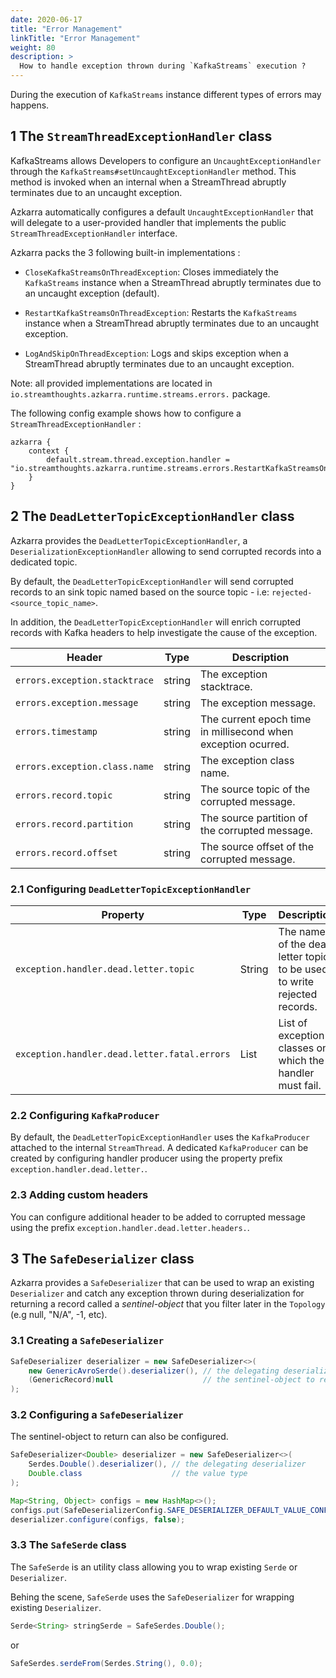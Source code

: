 ```yaml
---
date: 2020-06-17
title: "Error Management"
linkTitle: "Error Management"
weight: 80
description: >
  How to handle exception thrown during `KafkaStreams` execution ?
---
```


During the execution of `KafkaStreams` instance different types of errors may happens.

## 1 The `StreamThreadExceptionHandler` class

KafkaStreams allows Developers to configure an `UncaughtExceptionHandler` through the `KafkaStreams#setUncaughtExceptionHandler` method.
This method is invoked when an internal when a StreamThread abruptly terminates due to an uncaught exception.

Azkarra automatically configures a default `UncaughtExceptionHandler` that will 
delegate to a user-provided handler that implements the public `StreamThreadExceptionHandler` interface.

Azkarra packs the 3 following built-in implementations : 

* `CloseKafkaStreamsOnThreadException`: Closes immediately the `KafkaStreams` instance when a StreamThread abruptly terminates due to an uncaught exception (default).


* `RestartKafkaStreamsOnThreadException`: Restarts the `KafkaStreams` instance when a StreamThread abruptly terminates due to an uncaught exception.


* `LogAndSkipOnThreadException`: Logs and skips exception when a StreamThread abruptly terminates due to an uncaught exception.

Note: all provided implementations are located in `io.streamthoughts.azkarra.runtime.streams.errors.` package.

The following config example shows how to configure a `StreamThreadExceptionHandler` : 

```
azkarra {
    context {
        default.stream.thread.exception.handler = "io.streamthoughts.azkarra.runtime.streams.errors.RestartKafkaStreamsOnThreadException"
    }
}
```

## 2 The `DeadLetterTopicExceptionHandler` class

Azkarra provides the `DeadLetterTopicExceptionHandler`, a `DeserializationExceptionHandler` allowing to send corrupted records into a dedicated topic. 

By default, the `DeadLetterTopicExceptionHandler` will send corrupted records to an sink topic named based on the source topic - i.e: `rejected-<source_topic_name>`.

In addition, the `DeadLetterTopicExceptionHandler` will enrich corrupted records with Kafka headers to help investigate the cause of the exception.

| Header                            | Type   | Description                                                  |
|---------------------------------- |--------|--------------------------------------------------------------|
|  `errors.exception.stacktrace`    | string | The exception stacktrace.                                    |     
|  `errors.exception.message`       | string | The exception message.                                       |
|  `errors.timestamp`               | string | The current epoch time in millisecond when exception ocurred.|       
|  `errors.exception.class.name`    | string | The exception class name.                                    |
|  `errors.record.topic`            | string | The source topic of the corrupted message.                   |
|  `errors.record.partition`        | string | The source partition of the corrupted message.               |
|  `errors.record.offset`           | string | The source offset of the corrupted message.                  |

### 2.1 Configuring `DeadLetterTopicExceptionHandler`

| Property                              | Type       | Description                                                                    |
|---------------------------------------|------------|--------------------------------------------------------------------------------|
|  `exception.handler.dead.letter.topic`        | String     | The name of the dead letter topic to be used to write rejected records.|     
|  `exception.handler.dead.letter.fatal.errors` | List       |List of exception classes on which the handler must fail.               |

### 2.2 Configuring `KafkaProducer`

By default, the `DeadLetterTopicExceptionHandler` uses the `KafkaProducer` attached to the internal `StreamThread`.
A dedicated `KafkaProducer` can be created by configuring handler producer using the property prefix `exception.handler.dead.letter.`.

### 2.3 Adding custom headers

You can configure additional header to be added to corrupted message using the prefix `exception.handler.dead.letter.headers.`.


## 3 The `SafeDeserializer` class

Azkarra provides a `SafeDeserializer` that can be used to wrap an existing `Deserializer` and catch any exception thrown during deserialization for returning a record called a *sentinel-object* that you filter later in the `Topology` (e.g null, "N/A", -1, etc).

### 3.1 Creating a `SafeDeserializer`

```java
SafeDeserializer deserializer = new SafeDeserializer<>(
    new GenericAvroSerde().deserializer(), // the delegating deserializer
    (GenericRecord)null     			   // the sentinel-object to return when an exception is catch
);
```

### 3.2 Configuring a `SafeDeserializer`

The sentinel-object to return can also be configured.

```java
SafeDeserializer<Double> deserializer = new SafeDeserializer<>(
    Serdes.Double().deserializer(), // the delegating deserializer
    Double.class    		        // the value type
);

Map<String, Object> configs = new HashMap<>();
configs.put(SafeDeserializerConfig.SAFE_DESERIALIZER_DEFAULT_VALUE_CONFIG, 0.0);
deserializer.configure(configs, false);
```

### 3.3 The `SafeSerde` class

The `SafeSerde` is an utility class allowing you to wrap existing `Serde` or `Deserializer`.

Behing the scene, `SafeSerde` uses the `SafeDeserializer` for wrapping existing `Deserializer`.

```java
Serde<String> stringSerde = SafeSerdes.Double();  
```

or 

```java
SafeSerdes.serdeFrom(Serdes.String(), 0.0);
```

